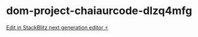 # dom-project-chaiaurcode-dlzq4mfg

[Edit in StackBlitz next generation editor ⚡️](https://stackblitz.com/~/github.com/AuthRan/dom-project-chaiaurcode-dlzq4mfg)